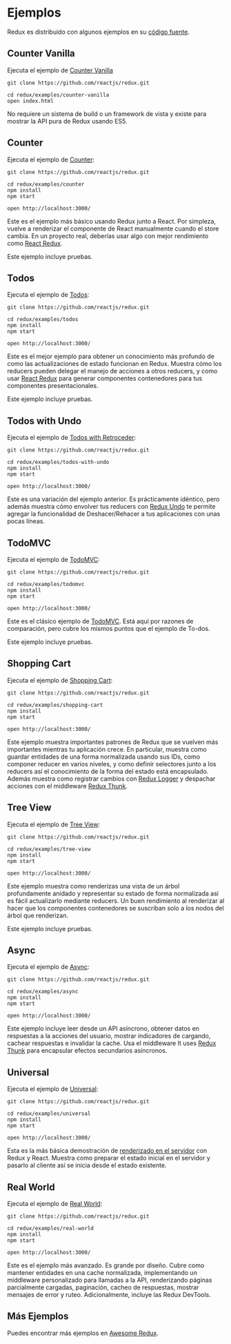 # Ejemplos

Redux es distribuido con algunos ejemplos en su [código fuente](https://github.com/reactjs/redux/tree/master/examples).

## Counter Vanilla

Ejecuta el ejemplo de [Counter Vanilla](https://github.com/reactjs/redux/tree/master/examples/counter-vanilla)

```
git clone https://github.com/reactjs/redux.git

cd redux/examples/counter-vanilla
open index.html
```

No requiere un sistema de build o un framework de vista y existe para mostrar la API pura de Redux usando ES5.

## Counter

Ejecuta el ejemplo de [Counter](https://github.com/reactjs/redux/tree/master/examples/counter):

```
git clone https://github.com/reactjs/redux.git

cd redux/examples/counter
npm install
npm start

open http://localhost:3000/
```

Este es el ejemplo más básico usando Redux junto a React. Por simpleza, vuelve a renderizar el componente de React manualmente cuando el store cambia. En un proyecto real, deberías usar algo con mejor rendimiento como [React Redux](https://github.com/reactjs/react-redux).

Este ejemplo incluye pruebas.

## Todos

Ejecuta el ejemplo de [Todos](https://github.com/reactjs/redux/tree/master/examples/todos):

```
git clone https://github.com/reactjs/redux.git

cd redux/examples/todos
npm install
npm start

open http://localhost:3000/
```

Este es el mejor ejemplo para obtener un conocimiento más profundo de como las actualizaciones de estado funcionan en Redux. Muestra cómo los reducers pueden delegar el manejo de acciones a otros reducers, y como usar [React Redux](https://github.com/reactjs/react-redux) para generar componentes contenedores para tus componentes presentacionales.

Este ejemplo incluye pruebas.

## Todos with Undo

Ejecuta el ejemplo de [Todos with Retroceder](https://github.com/reactjs/redux/tree/master/examples/todos-with-undo):

```
git clone https://github.com/reactjs/redux.git

cd redux/examples/todos-with-undo
npm install
npm start

open http://localhost:3000/
```

Este es una variación del ejemplo anterior. Es prácticamente idéntico, pero además muestra cómo envolver tus reducers con [Redux Undo](https://github.com/omnidan/redux-undo) te permite agregar la funcionalidad de Deshacer/Rehacer a tus aplicaciones con unas pocas líneas.

## TodoMVC

Ejecuta el ejemplo de [TodoMVC](https://github.com/reactjs/redux/tree/master/examples/todomvc):

```
git clone https://github.com/reactjs/redux.git

cd redux/examples/todomvc
npm install
npm start

open http://localhost:3000/
```

Este es el clásico ejemplo de [TodoMVC](http://todomvc.com/). Está aquí por razones de comparación, pero cubre los mismos puntos que el ejemplo de To-dos.

Este ejemplo incluye pruebas.

## Shopping Cart

Ejecuta el ejemplo de [Shopping Cart](https://github.com/reactjs/redux/tree/master/examples/shopping-cart):

```
git clone https://github.com/reactjs/redux.git

cd redux/examples/shopping-cart
npm install
npm start

open http://localhost:3000/
```

Este ejemplo muestra importantes patrones de Redux que se vuelven más importantes mientras tu aplicación crece. En particular, muestra como guardar entidades de una forma normalizada usando sus IDs, como componer reducer en varios niveles, y como definir selectores junto a los reducers así el conocimiento de la forma del estado está encapsulado. Además muestra como registrar cambios con [Redux Logger](https://github.com/fcomb/redux-logger) y despachar acciones con el middleware [Redux Thunk](https://github.com/gaearon/redux-thunk).

## Tree View

Ejecuta el ejemplo de [Tree View](https://github.com/reactjs/redux/tree/master/examples/tree-view):

```
git clone https://github.com/reactjs/redux.git

cd redux/examples/tree-view
npm install
npm start

open http://localhost:3000/
```

Este ejemplo muestra como renderizas una vista de un árbol profundamente anidado y representar su estado de forma normalizada así es fácil actualizarlo mediante reducers. Un buen rendimiento al renderizar al hacer que los componentes contenedores se suscriban solo a los nodos del árbol que renderizan.

Este ejemplo incluye pruebas.

## Async

Ejecuta el ejemplo de [Async](https://github.com/reactjs/redux/tree/master/examples/async):

```
git clone https://github.com/reactjs/redux.git

cd redux/examples/async
npm install
npm start

open http://localhost:3000/
```

Este ejemplo incluye leer desde un API asíncrono, obtener datos en respuestas a la acciones del usuario, mostrar indicadores de cargando, cachear respuestas e invalidar la cache. Usa el middleware It uses [Redux Thunk](https://github.com/gaearon/redux-thunk) para encapsular efectos secundarios asíncronos.

## Universal

Ejecuta el ejemplo de [Universal](https://github.com/reactjs/redux/tree/master/examples/universal):

```
git clone https://github.com/reactjs/redux.git

cd redux/examples/universal
npm install
npm start

open http://localhost:3000/
```

Esta es la más básica demostración de [renderizado en el servidor](../receras/render-en-el-servidor.md) con Redux y React. Muestra como preparar el estado inicial en el servidor y pasarlo al cliente así se inicia desde el estado existente.

## Real World

Ejecuta el ejemplo de [Real World](https://github.com/reactjs/redux/tree/master/examples/real-world):

```
git clone https://github.com/reactjs/redux.git

cd redux/examples/real-world
npm install
npm start

open http://localhost:3000/
```

Este es el ejemplo más avanzado. Es grande por diseño. Cubre como mantener entidades en una cache normalizada, implementando un middleware personalizado para llamadas a la API, renderizando páginas parcialmente cargadas, paginación, cacheo de respuestas, mostrar mensajes de error y ruteo. Adicionalmente, incluye las Redux DevTools.

## Más Ejemplos

Puedes encontrar más ejemplos en [Awesome Redux](https://github.com/xgrommx/awesome-redux).
